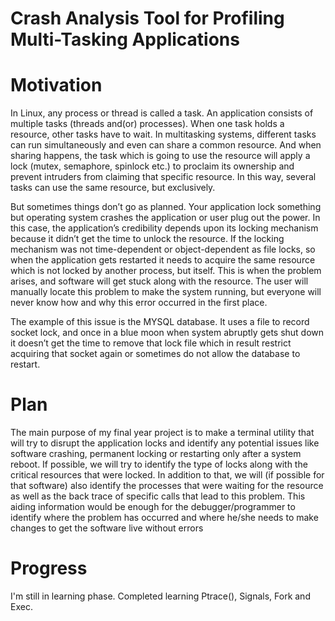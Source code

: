 # Crash Analysis Tool for Profiling Multi-Tasking Applications 

# Motivation
In Linux, any process or thread is called a task. An application consists of multiple tasks (threads and(or) processes). When one task holds a resource, other tasks have to wait. In multitasking systems, different tasks can run simultaneously and even can share a common resource. And when sharing happens, the task which is going to use the resource will apply a lock (mutex, semaphore, spinlock etc.) to proclaim its ownership and prevent intruders from claiming that specific resource. In this way, several tasks can use the same resource, but exclusively.  

But sometimes things don’t go as planned. Your application lock something but operating system crashes the application or user plug out the power. In this case, the application’s credibility depends upon its locking mechanism because it didn’t get the time to unlock the resource. If the locking mechanism was not time-dependent or object-dependent as file locks, so when the application gets restarted it needs to acquire the same resource which is not locked by another process, but itself. This is when the problem arises, and software will get stuck along with the resource. The user will manually locate this problem to make the system running, but everyone will never know how and why this error occurred in the first place.  

The example of this issue is the MYSQL database. It uses a file to record socket lock, and once in a blue moon when system abruptly gets shut down it doesn’t get the time to remove that lock file which in result restrict acquiring that socket again or sometimes do not allow the database to restart.    

# Plan
The main purpose of my final year project is to make a terminal utility that will try to disrupt the application locks and identify any potential issues like software crashing, permanent locking or restarting only after a system reboot. If possible, we will try to identify the type of locks along with the critical resources that were locked. In addition to that, we will (if possible for that software) also identify the processes that were waiting for the resource as well as the back trace of specific calls that lead to this problem. This aiding information would be enough for the debugger/programmer to identify where the problem has occurred and where he/she needs to make changes to get the software live without errors

# Progress
I'm still in learning phase. Completed learning Ptrace(), Signals, Fork and Exec.
